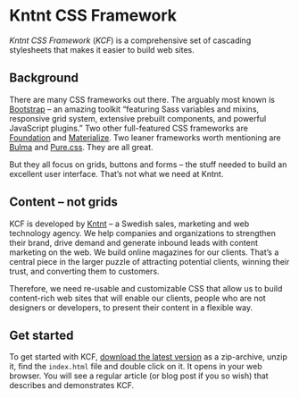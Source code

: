 # Kntnt CSS Framework

*Kntnt CSS Framework* (*KCF*) is a comprehensive set of cascading stylesheets that makes it easier to build web sites.

## Background

There are many CSS frameworks out there. The arguably most known is [Bootstrap](https://getbootstrap.com/) – an amazing toolkit “featuring Sass variables and mixins, responsive grid system, extensive prebuilt components, and powerful JavaScript plugins.” Two other full-featured CSS frameworks are [Foundation](https://get.foundation) and [Materialize](https://materializecss.com/). Two leaner frameworks worth mentioning are [Bulma](https://bulma.io/) and [Pure.css](https://purecss.io/). They are all great.

But they all focus on grids, buttons and forms – the stuff needed to build an excellent user interface. That’s not what we need at Kntnt.

## Content – not grids

KCF is developed by [Kntnt](https://www.kntnt.se) – a Swedish sales, marketing and web technology agency. We help companies and organizations to strengthen their brand, drive demand and generate inbound leads with content marketing on the web. We build online magazines for our clients. That’s a central piece in the larger puzzle of attracting potential clients, winning their trust, and converting them to customers.

Therefore, we need re-usable and customizable CSS that allow us to build content-rich web sites that will enable our clients, people who are not designers or developers, to present their content in a flexible way.

## Get started

To get started with KCF, [download the latest version](https://github.com/Kntnt/kntnt-css-framework/releases/latest) as a zip-archive, unzip it, find the `index.html` file and double click on it. It opens in your web browser. You will see a regular article (or blog post if you so wish) that describes and demonstrates KCF.
